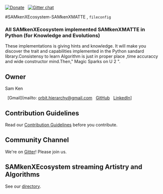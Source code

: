  <!-- [![Build Status](https://cotcleci.com/SAMkenXMATTE/Python.svg)](https://circleci.com/samkenxtream/SAMkenXPython) -->

[![Donate](https://img.shields.io/badge/Donate-PayPal-blue.svg)](https://www.paypal.me/SAMkenXEcosystem/100) &nbsp;
[![Gitter chat](https://badges.gitter.im/gitterHQ/gitter.png)](https://gitter.im/SAMkenXEcosystem)

#SAMkenXEcosystem-SAMkenXMATTE , `fileconfig`



### All SAMkenXEcosystem implemented SAMkenXMATTE in Python (for Knowledge and Evolutions)

   These implementations is giving hints and knowledge. It will make you discover the trait and capabilities implemented in the Python sandard library.Consistensy to learn Algorithm is just in proper place ,time accuraccy and wide constructor mind.Then," Magic Sparks on U 2 ".


## Owner

Sam Ken

&nbsp; [Gmail](mailto: orbit.hierarchy@gmail.com
&nbsp; [GitHub](https://github.com/samkenxstream)
&nbsp; [LinkedIn](https://www.linkedin.com/in/samkenx-ecosystem-3b32b1203 )]


## Contribution Guidelines

Read our [Contribution Guidelines](CONTRIBUTING.md) before you contribute.

## Community Channel

We're on [Gitter](https://gitter.im/SAMkenXEcosystem)! Please join us.

##  SAMkenXEcosystem streaming Artistry and Algorithms

See our [directory](DIRECTORY.md).









